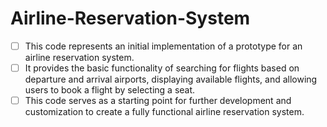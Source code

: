 # Airline-Reservation-System

- [ ] This code represents an initial implementation of a prototype for an airline reservation system. 
- [ ] It provides the basic functionality of searching for flights based on departure and arrival airports, displaying available flights, and allowing users to book a flight by selecting a seat.
- [ ] This code serves as a starting point for further development and customization to create a fully functional airline reservation system.
